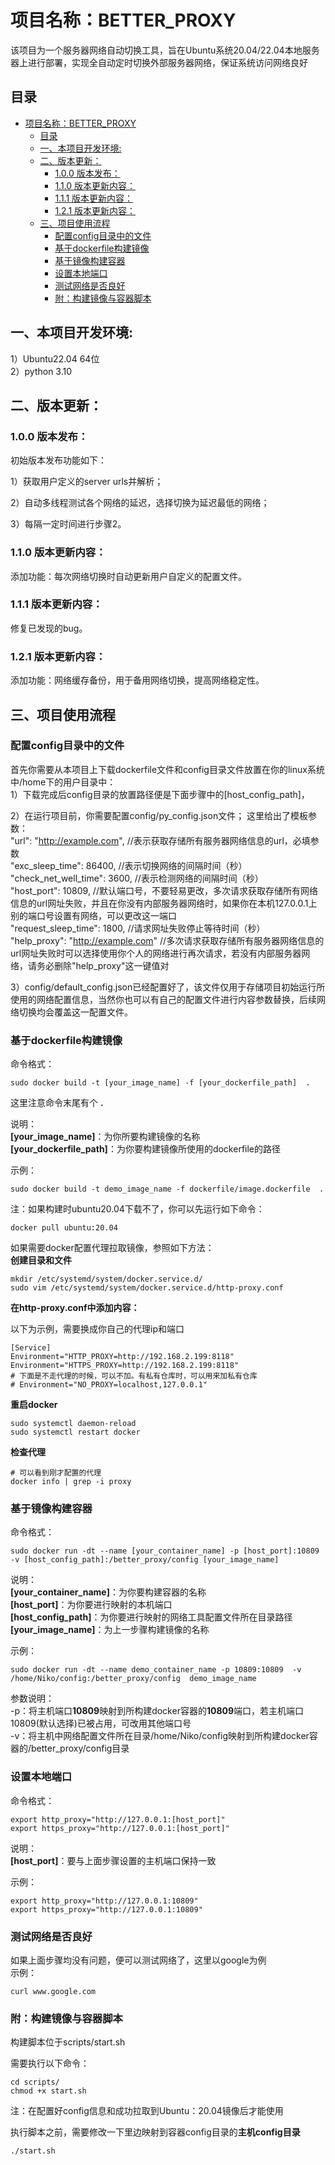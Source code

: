 # 项目名称：BETTER_PROXY
该项目为一个服务器网络自动切换工具，旨在Ubuntu系统20.04/22.04本地服务器上进行部署，实现全自动定时切换外部服务器网络，保证系统访问网络良好

## 目录
- [项目名称：BETTER\_PROXY](#项目名称better_proxy)
  - [目录](#目录)
  - [一、本项目开发环境:](#一本项目开发环境)
  - [二、版本更新：](#二版本更新)
    - [1.0.0 版本发布：](#100-版本发布)
    - [1.1.0 版本更新内容：](#110-版本更新内容)
    - [1.1.1 版本更新内容：](#111-版本更新内容)
    - [1.2.1 版本更新内容：](#121-版本更新内容)
  - [三、项目使用流程](#三项目使用流程)
    - [配置config目录中的文件](#配置config目录中的文件)
    - [基于dockerfile构建镜像](#基于dockerfile构建镜像)
    - [基于镜像构建容器](#基于镜像构建容器)
    - [设置本地端口](#设置本地端口)
    - [测试网络是否良好](#测试网络是否良好)
    - [附：构建镜像与容器脚本](#附构建镜像与容器脚本)



## 一、本项目开发环境: 
1）Ubuntu22.04 64位  
2）python 3.10

## 二、版本更新：

### 1.0.0 版本发布：
初始版本发布功能如下：

1）获取用户定义的server urls并解析；

2）自动多线程测试各个网络的延迟，选择切换为延迟最低的网络；

3）每隔一定时间进行步骤2。

### 1.1.0 版本更新内容：
添加功能：每次网络切换时自动更新用户自定义的配置文件。

### 1.1.1 版本更新内容：
修复已发现的bug。

### 1.2.1 版本更新内容：
添加功能：网络缓存备份，用于备用网络切换，提高网络稳定性。

## 三、项目使用流程

### 配置config目录中的文件
首先你需要从本项目上下载dockerfile文件和config目录文件放置在你的linux系统中/home下的用户目录中：<br>
1）下载完成后config目录的放置路径便是下面步骤中的[host_config_path]，<br>

2）在运行项目前，你需要配置config/py_config.json文件；
这里给出了模板参数：<br>
    "url": "http://example.com", //表示获取存储所有服务器网络信息的url，必填参数<br>
    "exc_sleep_time": 86400, //表示切换网络的间隔时间（秒）<br>
    "check_net_well_time": 3600, //表示检测网络的间隔时间（秒）<br>
    "host_port": 10809, //默认端口号，不要轻易更改，多次请求获取存储所有网络信息的url网址失败，并且在你没有内部服务器网络时，如果你在本机127.0.0.1上别的端口号设置有网络，可以更改这一端口<br>
    "request_sleep_time": 1800, //请求网址失败停止等待时间（秒）<br>
    "help_proxy": "http://example.com" //多次请求获取存储所有服务器网络信息的url网址失败时可以选择使用你个人的网络进行再次请求，若没有内部服务器网络，请务必删除"help_proxy"这一键值对<br>

3）config/default_config.json已经配置好了，该文件仅用于存储项目初始运行所使用的网络配置信息，当然你也可以有自己的配置文件进行内容参数替换，后续网络切换均会覆盖这一配置文件。<br>


### 基于dockerfile构建镜像
命令格式：<br>
```
sudo docker build -t [your_image_name] -f [your_dockerfile_path]  . 
```
这里注意命令末尾有个  **.**

说明：<br>
**[your_image_name]**：为你所要构建镜像的名称<br>
**[your_dockerfile_path]**：为你要构建镜像所使用的dockerfile的路径<br>

示例：<br>
```
sudo docker build -t demo_image_name -f dockerfile/image.dockerfile  . 
```

注：如果构建时ubuntu20.04下载不了，你可以先运行如下命令：
```
docker pull ubuntu:20.04
```

如果需要docker配置代理拉取镜像，参照如下方法：<br>
**创建目录和文件**
```
mkdir /etc/systemd/system/docker.service.d/ 
sudo vim /etc/systemd/system/docker.service.d/http-proxy.conf
```
**在http-proxy.conf中添加内容：**

以下为示例，需要换成你自己的代理ip和端口
```
[Service]
Environment="HTTP_PROXY=http://192.168.2.199:8118"
Environment="HTTPS_PROXY=http://192.168.2.199:8118"
# 下面是不走代理的时候，可以不加。有私有仓库时，可以用来加私有仓库
# Environment="NO_PROXY=localhost,127.0.0.1"
```
**重启docker**
```
sudo systemctl daemon-reload
sudo systemctl restart docker
```

**检查代理**

```
# 可以看到刚才配置的代理
docker info | grep -i proxy
```

### 基于镜像构建容器
命令格式：<br>
```
sudo docker run -dt --name [your_container_name] -p [host_port]:10809  -v [host_config_path]:/better_proxy/config [your_image_name] 
```
说明：<br>
**[your_container_name]**：为你要构建容器的名称<br> 
**[host_port]**：为你要进行映射的本机端口<br>
**[host_config_path]**：为你要进行映射的网络工具配置文件所在目录路径<br>
**[your_image_name]**：为上一步骤构建镜像的名称<br>

示例：<br>
```
sudo docker run -dt --name demo_container_name -p 10809:10809  -v /home/Niko/config:/better_proxy/config  demo_image_name 
```
参数说明：<br>
-p：将主机端口**10809**映射到所构建docker容器的**10809**端口，若主机端口10809(默认选择)已被占用，可改用其他端口号<br>
-v：将主机中网络配置文件所在目录/home/Niko/config映射到所构建docker容器的/better_proxy/config目录<br>

### 设置本地端口
命令格式：<br>
```
export http_proxy="http://127.0.0.1:[host_port]"
export https_proxy="http://127.0.0.1:[host_port]"
```
说明：<br>
**[host_port]**：要与上面步骤设置的主机端口保持一致<br>

示例：
```
export http_proxy="http://127.0.0.1:10809"
export https_proxy="http://127.0.0.1:10809"
```
### 测试网络是否良好 

如果上面步骤均没有问题，便可以测试网络了，这里以google为例<br>
示例：<br>
```
curl www.google.com 
```

### 附：构建镜像与容器脚本 
构建脚本位于scripts/start.sh

需要执行以下命令：
```
cd scripts/
chmod +x start.sh
```
注：在配置好config信息和成功拉取到Ubuntu：20.04镜像后才能使用

执行脚本之前，需要修改一下里边映射到容器config目录的**主机config目录**
```
./start.sh
```